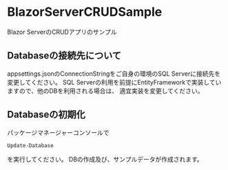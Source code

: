 # BlazorServerCRUDSample

Blazor ServerのCRUDアプリのサンプル

## Databaseの接続先について

appsettings.jsonのConnectionStringをご自身の環境のSQL Serverに接続先を変更してください。
SQL Serverの利用を前提にEntityFrameworkで実装していますので、他のDBを利用される場合は、
適宜実装を変更してください。

## Databaseの初期化

パッケージマネージャーコンソールで

```
Update-Database
```

を実行してください。
DBの作成及び、サンプルデータが作成されます。
